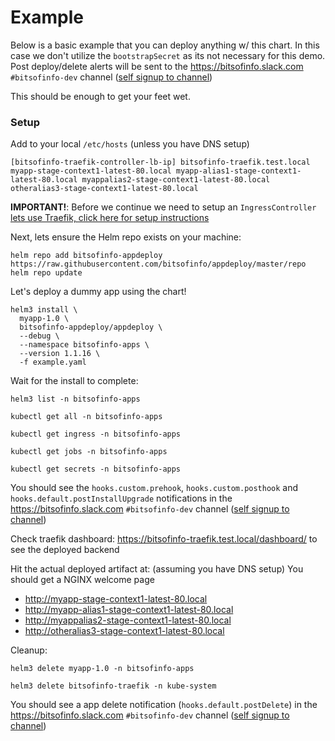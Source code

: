 # Example

Below is a basic example that you can deploy anything w/ this chart. In this case we don't utilize the `bootstrapSecret` as its not necessary for this demo. Post deploy/delete alerts will be sent to the https://bitsofinfo.slack.com `#bitsofinfo-dev` channel ([self signup to channel](https://join.slack.com/t/bitsofinfo/shared_invite/enQtNzE1OTM1MDY5MDYwLTk4MTc3MjA4Y2YwNjFkYjRlYjZjZWMyNWExY2QxN2JmMmMyOGViMzYzYmE5NjcyOGE5ZWFjYTM5MmVjNzUxMjc))

This should be enough to get your feet wet.

### Setup

Add to your local `/etc/hosts` (unless you have DNS setup)
```
[bitsofinfo-traefik-controller-lb-ip] bitsofinfo-traefik.test.local myapp-stage-context1-latest-80.local myapp-alias1-stage-context1-latest-80.local myappalias2-stage-context1-latest-80.local otheralias3-stage-context1-latest-80.local
```

**IMPORTANT!**: Before we continue we need to setup an `IngressController` [lets use Traefik, click here for setup instructions](TRAEFIK_SETUP.md)

Next, lets ensure the Helm repo exists on your machine:
```
helm repo add bitsofinfo-appdeploy https://raw.githubusercontent.com/bitsofinfo/appdeploy/master/repo
helm repo update
```

Let's deploy a dummy app using the chart!

```
helm3 install \
  myapp-1.0 \
  bitsofinfo-appdeploy/appdeploy \
  --debug \
  --namespace bitsofinfo-apps \
  --version 1.1.16 \
  -f example.yaml
```

Wait for the install to complete:
```
helm3 list -n bitsofinfo-apps

kubectl get all -n bitsofinfo-apps

kubectl get ingress -n bitsofinfo-apps

kubectl get jobs -n bitsofinfo-apps

kubectl get secrets -n bitsofinfo-apps
```

You should see the `hooks.custom.prehook`, `hooks.custom.posthook` and `hooks.default.postInstallUpgrade` notifications in the https://bitsofinfo.slack.com `#bitsofinfo-dev` channel ([self signup to channel](https://join.slack.com/t/bitsofinfo/shared_invite/enQtNzE1OTM1MDY5MDYwLTk4MTc3MjA4Y2YwNjFkYjRlYjZjZWMyNWExY2QxN2JmMmMyOGViMzYzYmE5NjcyOGE5ZWFjYTM5MmVjNzUxMjc))

Check traefik dashboard: https://bitsofinfo-traefik.test.local/dashboard/ to see the deployed backend

Hit the actual deployed artifact at: (assuming you have DNS setup) You should get a NGINX welcome page
* http://myapp-stage-context1-latest-80.local
* http://myapp-alias1-stage-context1-latest-80.local
* http://myappalias2-stage-context1-latest-80.local
* http://otheralias3-stage-context1-latest-80.local


Cleanup:
```
helm3 delete myapp-1.0 -n bitsofinfo-apps

helm3 delete bitsofinfo-traefik -n kube-system
```

You should see a app delete notification (`hooks.default.postDelete`) in the https://bitsofinfo.slack.com `#bitsofinfo-dev` channel ([self signup to channel](https://join.slack.com/t/bitsofinfo/shared_invite/enQtNzE1OTM1MDY5MDYwLTk4MTc3MjA4Y2YwNjFkYjRlYjZjZWMyNWExY2QxN2JmMmMyOGViMzYzYmE5NjcyOGE5ZWFjYTM5MmVjNzUxMjc))
